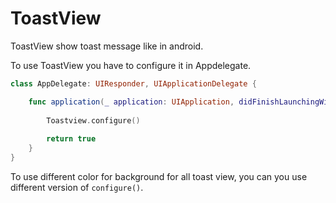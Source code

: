 #  ToastView

ToastView show toast message like in android.

To use ToastView you have to configure it in Appdelegate.

``` Swift 
class AppDelegate: UIResponder, UIApplicationDelegate {

    func application(_ application: UIApplication, didFinishLaunchingWithOptions launchOptions: [UIApplication.LaunchOptionsKey: Any]?) -> Bool {
        
        Toastview.configure()
        
        return true
    }
}
```

To use different color for background for all toast view, you can you use different version of `configure()`.

